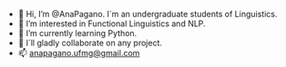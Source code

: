 - 👋 Hi, I’m @AnaPagano. I´m an undergraduate students of Linguistics.
- 👀 I’m interested in Functional Linguistics and NLP.
- 🌱 I’m currently learning Python.
- 💞️ I´ll gladly collaborate on any project.
- 📫 anapagano.ufmg@gmail.com

<!---
AnaPagano/AnaPagano is a ✨ special ✨ repository because its `README.md` (this file) appears on your GitHub profile.
You can click the Preview link to take a look at your changes.
--->
